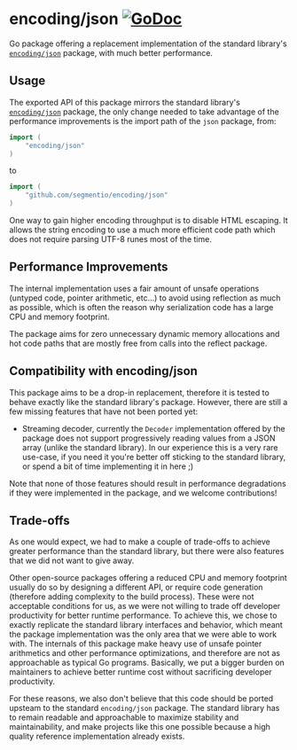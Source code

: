 # encoding/json [![GoDoc](https://godoc.org/github.com/segmentio/encoding/json?status.svg)](https://godoc.org/github.com/segmentio/encoding/json)

Go package offering a replacement implementation of the standard library's
[`encoding/json`](https://golang.org/pkg/encoding/json/) package, with much
better performance.

## Usage

The exported API of this package mirrors the standard library's
[`encoding/json`](https://golang.org/pkg/encoding/json/) package, the only
change needed to take advantage of the performance improvements is the import
path of the `json` package, from:
```go
import (
    "encoding/json"
)
```
to
```go
import (
    "github.com/segmentio/encoding/json"
)
```

One way to gain higher encoding throughput is to disable HTML escaping.
It allows the string encoding to use a much more efficient code path which
does not require parsing UTF-8 runes most of the time.

## Performance Improvements

The internal implementation uses a fair amount of unsafe operations (untyped
code, pointer arithmetic, etc...) to avoid using reflection as much as possible,
which is often the reason why serialization code has a large CPU and memory
footprint.

The package aims for zero unnecessary dynamic memory allocations and hot code
paths that are mostly free from calls into the reflect package.

## Compatibility with encoding/json

This package aims to be a drop-in replacement, therefore it is tested to behave
exactly like the standard library's package. However, there are still a few
missing features that have not been ported yet:

- Streaming decoder, currently the `Decoder` implementation offered by the
package does not support progressively reading values from a JSON array (unlike
the standard library). In our experience this is a very rare use-case, if you
need it you're better off sticking to the standard library, or spend a bit of
time implementing it in here ;)

Note that none of those features should result in performance degradations if
they were implemented in the package, and we welcome contributions!

## Trade-offs

As one would expect, we had to make a couple of trade-offs to achieve greater
performance than the standard library, but there were also features that we
did not want to give away.

Other open-source packages offering a reduced CPU and memory footprint usually
do so by designing a different API, or require code generation (therefore adding
complexity to the build process). These were not acceptable conditions for us,
as we were not willing to trade off developer productivity for better runtime
performance. To achieve this, we chose to exactly replicate the standard
library interfaces and behavior, which meant the package implementation was the
only area that we were able to work with. The internals of this package make
heavy use of unsafe pointer arithmetics and other performance optimizations,
and therefore are not as approachable as typical Go programs. Basically, we put
a bigger burden on maintainers to achieve better runtime cost without
sacrificing developer productivity.

For these reasons, we also don't believe that this code should be ported upsteam
to the standard `encoding/json` package. The standard library has to remain
readable and approachable to maximize stability and maintainability, and make
projects like this one possible because a high quality reference implementation
already exists.
